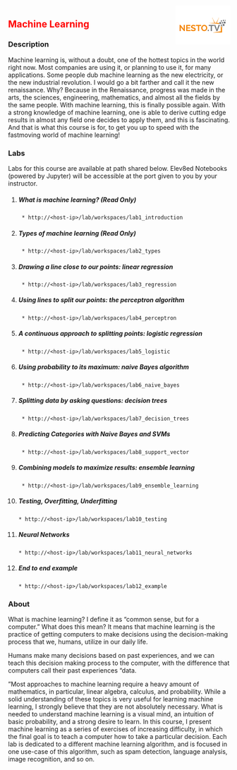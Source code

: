 <img align="right" src="./logo-small.png">

<h2><span style="color:red;">Machine Learning</span></h2>

### Description
Machine learning is, without a doubt, one of the hottest topics in the world right now. Most
companies are using it, or planning to use it, for many applications. Some people dub machine
learning as the new electricity, or the new industrial revolution. I would go a bit farther and
call it the new renaissance. Why? Because in the Renaissance, progress was made in the arts,
the sciences, engineering, mathematics, and almost all the fields by the same people. With
machine learning, this is finally possible again. With a strong knowledge of machine learning,
one is able to derive cutting edge results in almost any field one decides to apply them, and
this is fascinating. And that is what this course is for, to get you up to speed with the fastmoving world of machine learning!

### Labs

Labs for this course are available at path shared below. Elev8ed Notebooks (powered by Jupyter) will be accessible at the port given to you by your instructor.

1. ##### What is machine learning? (Read Only)
		* http://<host-ip>/lab/workspaces/lab1_introduction
2. ##### Types of machine learning (Read Only)
		* http://<host-ip>/lab/workspaces/lab2_types
3. ##### Drawing a line close to our points: linear regression
		* http://<host-ip>/lab/workspaces/lab3_regression
4. ##### Using lines to split our points: the perceptron algorithm
		* http://<host-ip>/lab/workspaces/lab4_perceptron
5. ##### A continuous approach to splitting points: logistic regression
		* http://<host-ip>/lab/workspaces/lab5_logistic
6. ##### Using probability to its maximum: naive Bayes algorithm
		* http://<host-ip>/lab/workspaces/lab6_naive_bayes
7. ##### Splitting data by asking questions: decision trees
		* http://<host-ip>/lab/workspaces/lab7_decision_trees
8. ##### Predicting Categories with Naive Bayes and SVMs
		* http://<host-ip>/lab/workspaces/lab8_support_vector
9. ##### Combining models to maximize results: ensemble learning
		* http://<host-ip>/lab/workspaces/lab9_ensemble_learning
10. ##### Testing, Overfitting, Underfitting
		* http://<host-ip>/lab/workspaces/lab10_testing
11. ##### Neural Networks
		* http://<host-ip>/lab/workspaces/lab11_neural_networks
12. ##### End to end example
		* http://<host-ip>/lab/workspaces/lab12_example


### About

What is machine learning? I define it as “common sense, but for a computer.” What
does this mean? It means that machine learning is the practice of getting computers
to make decisions using the decision-making process that we, humans, utilize in our daily life.

Humans make many decisions based on past experiences, and we can teach this decision making process to the computer, with the difference that computers call their past
experiences “data.

”Most approaches to machine learning require a heavy amount of mathematics, in
particular, linear algebra, calculus, and probability. While a solid understanding of
these topics is very useful for learning machine learning, I strongly believe that they
are not absolutely necessary. What is needed to understand machine learning is a
visual mind, an intuition of basic probability, and a strong desire to learn.
In this course, I present machine learning as a series of exercises of increasing difficulty, in
which the final goal is to teach a computer how to take a particular decision. Each lab is
dedicated to a different machine learning algorithm, and is focused in one use-case of this
algorithm, such as spam detection, language analysis, image recognition, and so on. 